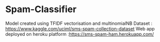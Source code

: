 # Spam-Classifier

Model created using TFIDF vectorisation and multinomialNB 
Dataset : https://www.kaggle.com/uciml/sms-spam-collection-dataset
Web app deployed on heroku platform :https://sms-spam-ham.herokuapp.com/
